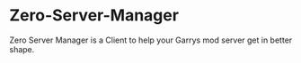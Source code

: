# Zero-Server-Manager
Zero Server Manager is a Client to help your Garrys mod server get in better shape.
